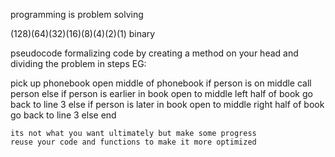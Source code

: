 programming is problem solving

(128)(64)(32)(16)(8)(4)(2)(1) binary

pseudocode
formalizing code by creating a method on your head
and dividing the problem in steps
EG: 

pick up phonebook
open middle of phonebook
if person is on middle
    call person
else if person is earlier in book 
    open to middle left half of book
    go back to line 3
else if person is later in book 
    open to middle right half of book
    go back to line 3
else
    end

    its not what you want ultimately but make some progress
    reuse your code and functions to make it more optimized
    
